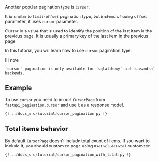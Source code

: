 Another popular pagination type is `cursor`.

It is similar to `limit-offset` pagination type, but instead 
of using `offset` parameter, it uses `cursor` parameter.

Cursor is a value that is used to identify the position of the last item in the previous page.
It is usually a primary key of the last item in the previous page.

In this tutorial, you will learn how to use `cursor` pagination type.

!!! note 

    `cursor` pagination is only available for `sqlalchemy` and `casandra` backends.


## Example

To use `cursor` you need to import `CursorPage` from `fastapi_pagination.cursor` and use it as a response model.

```py hl_lines="7"
{! ../docs_src/tutorial/cursor_pagination.py !}
```


## Total items behavior 

By default `CursorPage` doesn't include total count of items. If you want to include it, you should customize page
using `UseIncludeTotal` customizer.

```py hl_lines="58-63"
{! ../docs_src/tutorial/cursor_pagination_with_total.py !}
```
